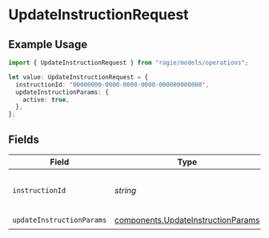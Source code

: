 # UpdateInstructionRequest

## Example Usage

```typescript
import { UpdateInstructionRequest } from "ragie/models/operations";

let value: UpdateInstructionRequest = {
  instructionId: "00000000-0000-0000-0000-000000000000",
  updateInstructionParams: {
    active: true,
  },
};
```

## Fields

| Field                                                                                    | Type                                                                                     | Required                                                                                 | Description                                                                              | Example                                                                                  |
| ---------------------------------------------------------------------------------------- | ---------------------------------------------------------------------------------------- | ---------------------------------------------------------------------------------------- | ---------------------------------------------------------------------------------------- | ---------------------------------------------------------------------------------------- |
| `instructionId`                                                                          | *string*                                                                                 | :heavy_check_mark:                                                                       | The ID of the instruction.                                                               | 00000000-0000-0000-0000-000000000000                                                     |
| `updateInstructionParams`                                                                | [components.UpdateInstructionParams](../../models/components/updateinstructionparams.md) | :heavy_check_mark:                                                                       | N/A                                                                                      |                                                                                          |